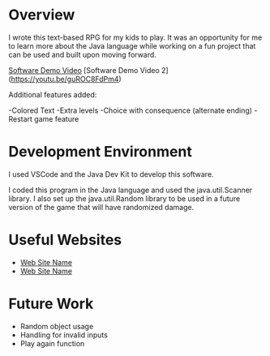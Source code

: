 # Overview

I wrote this text-based RPG for my kids to play. It was an opportunity for me to learn more about the Java language while working on a fun project that can be used and built upon moving forward.

[Software Demo Video](https://youtu.be/OEoqSqgz5I0)
[Software Demo Video 2] (https://youtu.be/guROC8FdPm4)

Additional features added:

-Colored Text
-Extra levels
-Choice with consequence (alternate ending)
-Restart game feature

# Development Environment

I used VSCode and the Java Dev Kit to develop this software.

I coded this program in the Java language and used the java.util.Scanner library. I also set up the java.util.Random library to be used in a future version of the game that will have randomized damage. 

# Useful Websites

- [Web Site Name](https://www.w3schools.com/java/)
- [Web Site Name](https://codingzap.com/text-based-adventure-game-java/)

# Future Work

- Random object usage
- Handling for invalid inputs
- Play again function